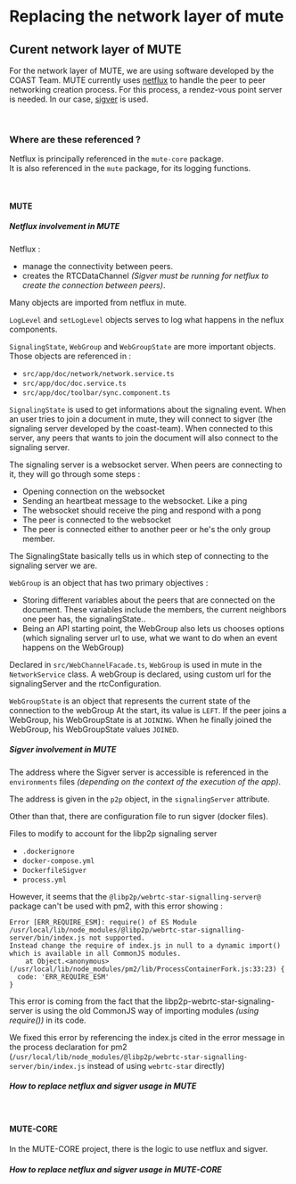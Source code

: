 # **Replacing the network layer of mute**

## **Curent network layer of MUTE**
For the network layer of MUTE, we are using software developed by the COAST Team.
MUTE currently uses [netflux](https://github.com/coast-team/netflux) to handle the peer to peer networking creation process.
For this process, a rendez-vous point server is needed. In our case, [sigver](https://github.com/coast-team/sigver) is used.

<br> 

### **Where are these referenced ?**
Netflux is principally referenced in the `mute-core` package.  
It is also referenced in the `mute` package, for its logging functions.

<br> 

#### **MUTE**

##### **Netflux involvement in MUTE**
Netflux :
- manage the connectivity between peers.
- creates the RTCDataChannel *(Sigver must be running for netflux to create the connection between peers)*.

Many objects are imported from netflux in mute.

`LogLevel` and `setLogLevel` objects serves to log what happens in the neflux components.

 `SignalingState`, `WebGroup` and `WebGroupState` are more important objects. Those objects are referenced in :
- `src/app/doc/network/network.service.ts` 
- `src/app/doc/doc.service.ts`
- `src/app/doc/toolbar/sync.component.ts`

`SignalingState` is used to get informations about the signaling event. When an user tries to join a document in mute, they will connect to sigver (the signaling server developed by the coast-team). When connected to this server, any peers that wants to join the document will also connect to the signaling server. 

The signaling server is a websocket server. When peers are connecting to it, they will go through some steps : 

- Opening connection on the websocket
- Sending an heartbeat message to the websocket. Like a ping
- The websocket should receive the ping and respond with a pong
- The peer is connected to the websocket 
- The peer is connected either to another peer or he's the only group member.

The SignalingState basically tells us in which step of connecting to the signaling server we are.

`WebGroup` is an object that has two primary objectives :
- Storing different variables about the peers that are connected on the document. These variables include the members, the current neighbors one peer has, the signalingState..
- Being an API starting point, the WebGroup also lets us chooses options (which signaling server url to use, what we want to do when an event happens on the WebGroup)

Declared in `src/WebChannelFacade.ts`, `WebGroup` is used in mute in the `NetworkService` class. A webGroup is declared, using custom url for the signalingServer and the rtcConfiguration. 

`WebGroupState` is an object that represents the current state of the connection to the webGroup 
At the start, its value is `LEFT`. If the peer joins a WebGroup, his WebGroupState is at `JOINING`. When he finally joined the WebGroup, his WebGroupState values `JOINED`.


##### **Sigver involvement in MUTE**
The address where the Sigver server is accessible is referenced in the `environments` files *(depending on the context of the execution of the app)*.

The address is given in the `p2p` object, in the `signalingServer` attribute.

Other than that, there are configuration file to run sigver (docker files). 

Files to modify to account for the libp2p signaling server
- `.dockerignore`
- `docker-compose.yml`
- `DockerfileSigver`
- `process.yml`

However, it seems that the `@libp2p/webrtc-star-signalling-server@` package can't be used with pm2, with this error showing :

```
Error [ERR_REQUIRE_ESM]: require() of ES Module /usr/local/lib/node_modules/@libp2p/webrtc-star-signalling-server/bin/index.js not supported.
Instead change the require of index.js in null to a dynamic import() which is available in all CommonJS modules.
    at Object.<anonymous> (/usr/local/lib/node_modules/pm2/lib/ProcessContainerFork.js:33:23) {
  code: 'ERR_REQUIRE_ESM'
}
```

This error is coming from the fact that the libp2p-webrtc-star-signaling-server is using the old CommonJS way of importing modules *(using require())* in its code.

We fixed this error by referencing the index.js cited in the error message in the process declaration for pm2
(`/usr/local/lib/node_modules/@libp2p/webrtc-star-signalling-server/bin/index.js` instead of using `webrtc-star` directly)

##### **How to replace netflux and sigver usage in MUTE**


<br>

#### **MUTE-CORE**

In the MUTE-CORE project, there is the logic to use netflux and sigver.

##### **How to replace netflux and sigver usage in MUTE-CORE**



